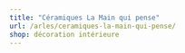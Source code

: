 ```yaml
---
title: "Céramiques La Main qui pense"
url: /arles/ceramiques-la-main-qui-pense/
shop: décoration intérieure
---
```

